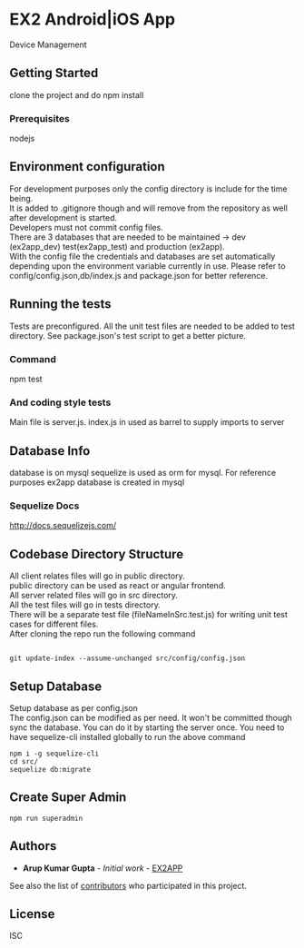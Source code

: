 # EX2 Android|iOS App

Device Management

## Getting Started

clone the project and do npm install 

### Prerequisites

nodejs 

## Environment configuration
For development purposes only the config directory is include for the time being.<br/>
It is added to .gitignore though and will remove from the repository as well after development is started.<br/>
Developers must not commit config files.<br/>
There are 3 databases that are needed to be maintained -> dev (ex2app_dev) test(ex2app_test) and  production (ex2app).<br/>
With the config file the credentials and databases  are set automatically depending upon the environment variable currently in use. Please refer to config/config.json,db/index.js and package.json for better reference.

## Running the tests

Tests are preconfigured. All the unit test files are needed to be added to test directory.
See package.json's test script to get a better picture.

### Command
npm test

### And coding style tests
Main file is server.js.
index.js in used as barrel to supply imports to server

## Database Info
database is on mysql
sequelize is used as orm for mysql.
For reference purposes ex2app database is created in mysql

### Sequelize Docs
http://docs.sequelizejs.com/

## Codebase Directory Structure
All client relates files will go in public directory.<br/>
public directory can be used as react or angular frontend.<br/>
All server related files will go in src directory.<br/>
All the test files will go in tests directory.<br/>
There will be a separate test file (fileNameInSrc.test.js) for writing unit test cases for different files.<br>
After cloning the repo
run the following command <br>
```

git update-index --assume-unchanged src/config/config.json
```
## Setup Database
Setup database as per config.json <br>
The config.json can be modified as per need. It won't be committed though
sync the database. You can do it by starting the server once.
You need to have sequelize-cli installed globally to run the above command
```
npm i -g sequelize-cli
cd src/
sequelize db:migrate
```
## Create Super Admin 
```
npm run superadmin
```
## Authors

* **Arup Kumar Gupta** - *Initial work* - [EX2APP](https://github.com/akguptaex2/ex2app)

See also the list of [contributors](https://github.com/akguptaex2/ex2app/contributors) who participated in this project.

## License
ISC

